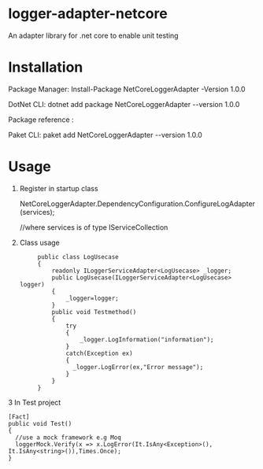 # logger-adapter-netcore
An adapter library for .net core to enable unit testing

# Installation

Package Manager: Install-Package NetCoreLoggerAdapter -Version 1.0.0

DotNet CLI: dotnet add package NetCoreLoggerAdapter --version 1.0.0

Package reference : <PackageReference Include="NetCoreLoggerAdapter" Version="1.0.0" />

Paket CLI: paket add NetCoreLoggerAdapter --version 1.0.0

# Usage

1. Register in startup class

    NetCoreLoggerAdapter.DependencyConfiguration.ConfigureLogAdapter(services);
		
    //where services is of type IServiceCollection
		
2. Class usage

			public class LogUsecase
			{
				readonly ILoggerServiceAdapter<LogUsecase> _logger;
				public LogUsecase(ILoggerServiceAdapter<LogUsecase> logger)
				{
					_logger=logger;
				}
				public void Testmethod()
				{
					try
					{
						_logger.LogInformation("information");
					}
					catch(Exception ex)
					{
					  _logger.LogError(ex,"Error message");
					}
				}
			}
    
 3 In Test project
 
    [Fact]
    public void Test()
    {
      //use a mock framework e.g Moq
      loggerMock.Verify(x => x.LogError(It.IsAny<Exception>(), It.IsAny<string>()),Times.Once);
    }
 
 
 
 
 
